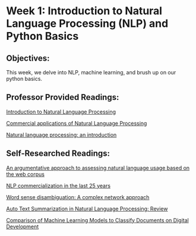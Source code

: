# **Week 1: Introduction to Natural Language Processing (NLP) and Python Basics**


## **Objectives:**

This week, we delve into NLP, machine learning, and brush up on our python basics.

## **Professor Provided Readings:**

[Introduction to Natural Language Processing
](https://surface.syr.edu/cgi/viewcontent.cgi?article=1043&context=istpub)

[Commercial applications of Natural Language Processing](https://dl.acm.org/doi/pdf/10.1145/219717.219778)

[Natural language processing: an introduction](https://academic.oup.com/jamia/article/18/5/544/829676?login=false)

## **Self-Researched Readings:**  

[An argumentative approach to assessing natural language usage based on the web corpus](https://www.scopus.com/record/display.uri?eid=2-s2.0-85017389364&origin=resultslist&sort=plf-f&cite=2-s2.0-0029405744&src=s&nlo=&nlr=&nls=&imp=t&sid=a5dc54a38232eca6f89dbb6b17e01d66&sot=cite&sdt=a&sl=0&relpos=23&citeCnt=22&searchTerm=)

[NLP commercialization in the last 25 years](https://link.springer.com/chapter/10.1007/978-3-030-20257-6_17)

[Word sense disambiguation: A complex network approach](https://www.scopus.com/record/display.uri?eid=2-s2.0-85017238271&origin=resultslist)

[Auto Text Summarization in Natural Language Processing: Review](https://doi.org/10.1007/s10462-017-9567-2)

[Comparison of Machine Learning Models to Classify Documents on Digital Development](https://ieeexplore.ieee.org/document/9064325)


